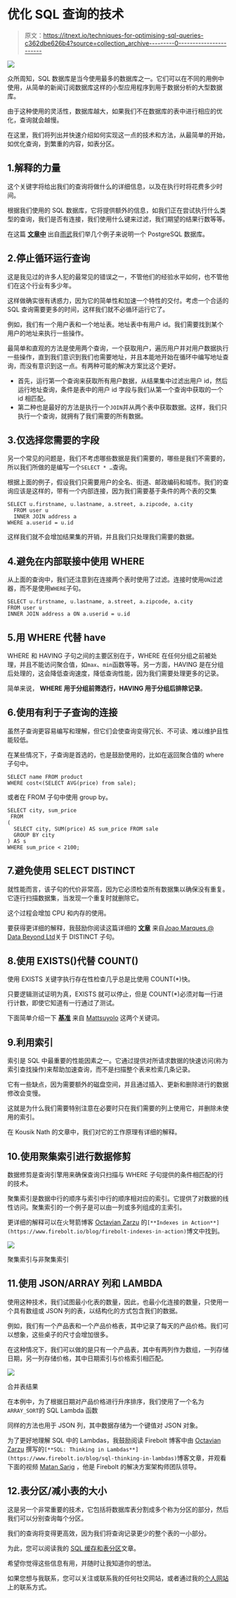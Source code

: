 # 优化 SQL 查询的技术

> 原文：<https://itnext.io/techniques-for-optimising-sql-queries-c362dbe626b4?source=collection_archive---------0----------------------->

![](img/7a22efbc6624b5c211b60b35a1caf5ed.png)

众所周知，SQL 数据库是当今使用最多的数据库之一。它们可以在不同的用例中使用，从简单的新闻订阅数据库这样的小型应用程序到用于数据分析的大型数据库。

由于这种使用的灵活性，数据库越大，如果我们不在数据库的表中进行相应的优化，查询就会越慢。

在这里，我们将列出并快速介绍如何实现这一点的技术和方法，从最简单的开始，如优化查询，到繁重的内容，如表分区。

## 1.解释的力量

这个关键字将给出我们的查询将做什么的详细信息，以及在执行时将花费多少时间。

根据我们使用的 SQL 数据库，它将提供额外的信息，如我们正在尝试执行什么类型的查询，我们是否有连接，我们使用什么键来过滤，我们期望的结果行数等等。

在这篇 [**文章中**](https://medium.com/random-life-journal/explain-sql-command-in-postgresql-6b0d50c7bd9a) 出自[雨武](https://medium.com/u/edcc77054fcb?source=post_page-----c362dbe626b4--------------------------------)我们举几个例子来说明一个 PostgreSQL 数据库。

## 2.停止循环运行查询

这是我见过的许多人犯的最常见的错误之一，不管他们的经验水平如何，也不管他们在这个行业有多少年。

这样做确实很有诱惑力，因为它的简单性和加速一个特性的交付。考虑一个合适的 SQL 查询需要更多的时间，这样我们就不必循环运行它了。

例如，我们有一个用户表和一个地址表。地址表中有用户 id。我们需要找到某个用户的地址来执行一些操作。

最简单和直观的方法是使用两个查询，一个获取用户，遍历用户并对用户数据执行一些操作，直到我们意识到我们也需要地址，并且本能地开始在循环中编写地址查询，而没有意识到这一点。有两种可能的解决方案比这个更好。

*   首先，运行第一个查询来获取所有用户数据，从结果集中过滤出用户 id，然后运行地址查询，条件是表中的用户 id 字段与我们从第一个查询中获取的一个 id 相匹配。
*   第二种也是最好的方法是执行一个`JOIN`并从两个表中获取数据。这样，我们只执行一个查询，就拥有了我们需要的所有数据。

## 3.仅选择您需要的字段

另一个常见的问题是，我们不考虑哪些数据是我们需要的，哪些是我们不需要的，所以我们所做的是编写一个`SELECT * …`查询。

根据上面的例子，假设我们只需要用户的全名、街道、邮政编码和城市。我们的查询应该是这样的，带有一个内部连接，因为我们需要基于条件的两个表的交集

```
SELECT u.firstname, u.lastname, a.street, a.zipcode, a.city 
  FROM user u 
  INNER JOIN address a
WHERE a.userid = u.id
```

这样我们就不会增加结果集的开销，并且我们只处理我们需要的数据。

## 4.避免在内部联接中使用 WHERE

从上面的查询中，我们还注意到在连接两个表时使用了过滤。连接时使用`ON`过滤器，而不是使用`WHERE`子句。

```
SELECT u.firstname, u.lastname, a.street, a.zipcode, a.city 
FROM user u 
INNER JOIN address a ON a.userid = u.id
```

## 5.用 WHERE 代替 have

WHERE 和 HAVING 子句之间的主要区别在于，WHERE 在任何分组之前被处理，并且不能访问聚合值，如`max`、`min`函数等等。另一方面，HAVING 是在分组后处理的，这会降低查询速度，降低查询性能，因为我们需要处理更多的记录。

简单来说， **WHERE 用于分组前筛选行，HAVING 用于分组后排除记录**。

## 6.使用有利于子查询的连接

虽然子查询更容易编写和理解，但它们会使查询变得冗长、不可读、难以维护且性能较低。

在某些情况下，子查询是首选的，也是鼓励使用的，比如在返回聚合值的 where 子句中。

```
SELECT name FROM product
WHERE cost<(SELECT AVG(price) from sale);
```

或者在 FROM 子句中使用 group by。

```
SELECT city, sum_price 
 FROM 
(
  SELECT city, SUM(price) AS sum_price FROM sale
  GROUP BY city
) AS s
WHERE sum_price < 2100;
```

## 7.避免使用 SELECT DISTINCT

就性能而言，该子句的代价非常高，因为它必须检查所有数据集以确保没有重复。它逐行扫描数据集，当发现一个重复时就删除它。

这个过程会增加 CPU 和内存的使用。

要获得更详细的解释，我鼓励你阅读这篇详细的 [**文章**](https://jmarquesdatabeyond.medium.com/sql-like-a-pro-please-stop-using-distinct-31bdb6481256) 来自[Joao Marques @ Data Beyond Ltd](https://medium.com/u/1afd200bdabf?source=post_page-----c362dbe626b4--------------------------------)关于 DISTINCT 子句。

## 8.使用 EXISTS()代替 COUNT()

使用 EXISTS 关键字执行存在性检查几乎总是比使用 COUNT(*)快。

只要逻辑测试证明为真，EXISTS 就可以停止，但是 COUNT(*)必须对每一行进行计数，即使它知道有一行通过了测试。

下面简单介绍一下 [**基准**](https://mattsuyolo.medium.com/choose-exists-rather-than-count-61476b702919) 来自 [Mattsuyolo](https://medium.com/u/c80a8ac50fa0?source=post_page-----c362dbe626b4--------------------------------) 这两个关键词。

## 9.利用索引

索引是 SQL 中最重要的性能因素之一。它通过提供对所请求数据的快速访问(称为索引查找操作)来帮助加速查询，而不是扫描整个表来检索几条记录。

它有一些缺点，因为需要额外的磁盘空间，并且通过插入、更新和删除进行的数据修改会变慢。

这就是为什么我们需要特别注意在必要时只在我们需要的列上使用它，并删除未使用的索引。

在 Kousik Nath 的文章中，我们对它的工作原理有详细的解释。

## 10.使用聚集索引进行数据修剪

数据修剪是查询引擎用来确保查询只扫描与 WHERE 子句提供的条件相匹配的行的技术。

聚集索引是数据中行的顺序与索引中行的顺序相对应的索引。它提供了对数据的线性访问。聚集索引的一个例子是可以由一列或多列组成的主索引。

更详细的解释可以在火弩箭博客 [Octavian Zarzu](https://medium.com/u/7664a035848d?source=post_page-----c362dbe626b4--------------------------------) 的`[**Indexes in Action**](https://www.firebolt.io/blog/firebolt-indexes-in-action)`博文中找到。

![](img/a48f43f38306d70be8fdc0b81d838171.png)

聚集索引与非聚集索引

## 11.使用 JSON/ARRAY 列和 LAMBDA

使用这种技术，我们试图最小化表的数量，因此，也最小化连接的数量，只使用一个具有数组或 JSON 列的表，以结构化的方式包含我们的数据。

例如，我们有一个产品表和一个产品价格表，其中记录了每天的产品价格。我们可以想象，这些桌子的尺寸会增加很多。

在这种情况下，我们可以做的是只有一个产品表，其中有两列作为数组，一列存储日期，另一列存储价格，其中日期索引与价格索引相匹配。

![](img/12969e5582d9b2c20616654ed4e43c6b.png)

合并表结果

在本例中，为了根据日期对产品价格进行升序排序，我们使用了一个名为`ARRAY_SORT`的 SQL Lambda 函数

同样的方法也用于 JSON 列，其中数据存储为一个键值对 JSON 对象。

为了更好地理解 SQL 中的 Lambdas，我鼓励阅读 Firebolt 博客中由 [Octavian Zarzu](https://medium.com/u/7664a035848d?source=post_page-----c362dbe626b4--------------------------------) 撰写的`[**SQL: Thinking in Lambdas**](https://www.firebolt.io/blog/sql-thinking-in-lambdas)`博客文章，并观看下面的视频 [Matan Sarig](https://medium.com/u/57fe71010707?source=post_page-----c362dbe626b4--------------------------------) ，他是 Firebolt 的解决方案架构师团队领导。

## 12.表分区/减小表的大小

这是另一个非常重要的技术，它包括将数据库表分割成多个称为分区的部分，然后我们可以分别查询每个分区。

我们的查询将变得更高效，因为我们将查询记录更少的整个表的一小部分。

为此，您可以阅读我的 [SQL 缓存和表分区](https://albionbame.medium.com/mysql-caching-and-table-partitioning-c65d7010216e)文章。

希望你觉得这些信息有用，并随时让我知道你的想法。

如果您想与我联系，您可以关注或联系我的任何社交网站，或者通过我的[个人网站](https://abame.github.io/)上的联系方式。